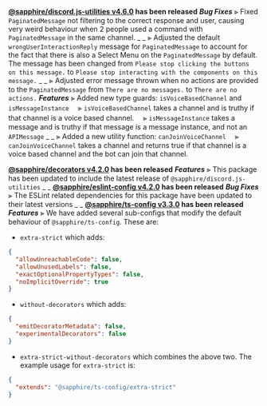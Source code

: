 **[@sapphire/discord.js-utilities v4.6.0](https://github.com/sapphiredev/utilities/compare/@sapphire/discord.js-utilities@4.5.0...@sapphire/discord.js-utilities@4.6.0) has been released**
_**Bug Fixes**_
⫸ Fixed `PaginatedMessage` not filtering to the correct response and user, causing very weird behaviour when 2 people used a command with `PaginatedMessage` in the same channel.
_ _
⫸ Adjusted the default `wrongUserInteractionReply` message for `PaginatedMessage` to account for the fact that there is also a Select Menu on the `PaginatedMessage` by default. The message has been changed from `Please stop clicking the buttons on this message.` to `Please stop interacting with the components on this message.`
_ _
⫸ Adjusted error message thrown when no actions are provided to the `PaginatedMessage` from `There are no messages.` to `There are no actions.`
_**Features**_
⫸ Added new type guards: `isVoiceBasedChannel` and `isMessageInstance`
　⪢ `isVoiceBasedChannel` takes a channel and is truthy if that channel is a voice based channel.
　⪢ `isMessageInstance` takes a message and is truthy if that message is a message instance, and not an `APIMessage`
_ _
⫸ Added a new utility function: `canJoinVoiceChannel`
　⪢ `canJoinVoiceChannel` takes a channel and returns true if that channel is a voice based channel and the bot can join that channel.

**[@sapphire/decorators v4.2.0](https://github.com/sapphiredev/utilities/compare/@sapphire/decorators@4.1.0...@sapphire/decorators@4.2.0) has been released**
_**Features**_
⫸ This package has been updated to include the latest release of `@sapphire/discord.js-utilities`
_ _
**[@sapphire/eslint-config v4.2.0](https://github.com/sapphiredev/utilities/compare/@sapphire/eslint-config@4.1.0...@sapphire/eslint-config@4.2.0) has been released**
_**Bug Fixes**_
⫸ The ESLint related dependencies for this package have been updated to their latest versions
_ _
**[@sapphire/ts-config v3.3.0](https://github.com/sapphiredev/utilities/compare/@sapphire/ts-config@3.2.0...@sapphire/ts-config@3.3.0) has been released**
_**Features**_
⫸ We have added several sub-configs that modify the default behaviour of `@sapphire/ts-config`. These are:
- `extra-strict` which adds:
```json
{
  "allowUnreachableCode": false,
  "allowUnusedLabels": false,
  "exactOptionalPropertyTypes": false,
  "noImplicitOverride": true
}
```
- `without-decorators` which adds:
```json
{
  "emitDecoratorMetadata": false,
  "experimentalDecorators": false
}
```
- `extra-strict-without-decorators` which combines the above two.
The example usage for `extra-strict` is:
```json
{
  "extends": "@sapphire/ts-config/extra-strict"
}
```